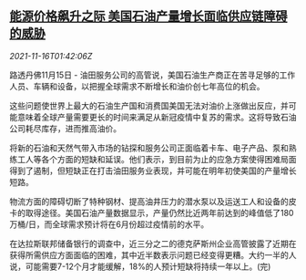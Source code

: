 <!--1637028063000-->
[能源价格飙升之际 美国石油产量增长面临供应链障碍的威胁](https://cn.reuters.com/article/us-oil-production-supply-chain-1116-idCNKBS2I1054)
------

<div><i>2021-11-16T01:42:06Z</i></div><p>路透丹佛11月15日 - 油田服务公司的高管说，美国石油生产商正在苦寻足够的工作人员、车辆和设备，以把握全球需求不断增长和油价创七年高位的机会。</p><p>这些问题使世界上最大的石油生产国和消费国美国无法对油价上涨做出反应，并可能意味着全球产量需要更长的时间来满足从新冠疫情中复苏的需求。这将导致石油公司耗尽库存，进而推高油价。</p><p>将新的石油和天然气带入市场的钻探和服务公司正面临着卡车、电子产品、泵和熟练工人等各个方面的短缺和延误。他们表示，到目前为止的应急方案使得困难局面得到了遏制，但短缺正在打击油田服务业表现，并可能在明年初使美国的产量增长短路。</p><p>物流方面的障碍切断了特种钢材、提高油井压力的潜水泵以及运送工人和设备的皮卡的取得途径。美国石油产量数据显示，产量仍然比近两年前达到的峰值低了180万桶/日，而全球需求预计将在6月份超过疫情前的水平。</p><p>在达拉斯联邦储备银行的调查中，近三分之二的德克萨斯州企业高管披露了近期在获得所需供应方面面临的困难，其中近半数表示问题已经变得更糟。大约一半的人说，可能需要7-12个月才能缓解，18%的人预计短缺将持续一年以上。(完)</p>
